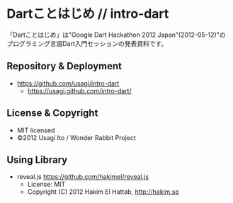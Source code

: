Dartことはじめ // intro-dart
============================

「Dartことはじめ」は"Google Dart Hackathon 2012 Japan"(2012-05-12)"のプログラミング言語Dart入門セッションの発表資料です。

## Repository & Deployment

- <https://github.com/usagi/intro-dart>
    - <https://usagi.github.com/intro-dart/>

## License & Copyright

- MIT licensed
- ©2012 Usagi Ito / Wonder Rabbit Project

## Using Library

- reveal.js <https://github.com/hakimel/reveal.js>
    - License: MIT
    - Copyright (C) 2012 Hakim El Hattab, http://hakim.se

